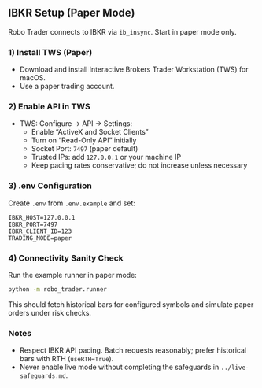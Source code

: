 ## IBKR Setup (Paper Mode)

Robo Trader connects to IBKR via `ib_insync`. Start in paper mode only.

### 1) Install TWS (Paper)
- Download and install Interactive Brokers Trader Workstation (TWS) for macOS.
- Use a paper trading account.

### 2) Enable API in TWS
- TWS: Configure → API → Settings:
  - Enable “ActiveX and Socket Clients”
  - Turn on “Read-Only API” initially
  - Socket Port: `7497` (paper default)
  - Trusted IPs: add `127.0.0.1` or your machine IP
  - Keep pacing rates conservative; do not increase unless necessary

### 3) .env Configuration
Create `.env` from `.env.example` and set:
```
IBKR_HOST=127.0.0.1
IBKR_PORT=7497
IBKR_CLIENT_ID=123
TRADING_MODE=paper
```

### 4) Connectivity Sanity Check
Run the example runner in paper mode:
```bash
python -m robo_trader.runner
```
This should fetch historical bars for configured symbols and simulate paper orders under risk checks.

### Notes
- Respect IBKR API pacing. Batch requests reasonably; prefer historical bars with RTH (`useRTH=True`).
- Never enable live mode without completing the safeguards in `../live-safeguards.md`.


